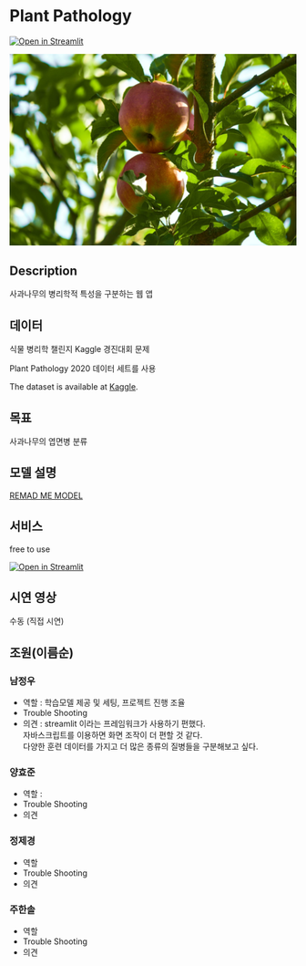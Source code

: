 # Plant Pathology
[![Open in Streamlit](https://static.streamlit.io/badges/streamlit_badge_black_white.svg)](https://share.streamlit.io/)

![appletree](./img/apple-tree-g4dc5161e2_1280.jpg)

## Description
사과나무의 병리학적 특성을 구분하는 웹 앱

## 데이터
식물 병리학 챌린지 Kaggle 경진대회 문제

Plant Pathology 2020 데이터 세트를 사용

The dataset is available at [Kaggle](https://www.kaggle.com/competitions/plant-pathology-2020-fgvc7).

## 목표
사과나무의 엽면병 분류

## 모델 설명
[REMAD ME MODEL](https://github.com/luxetverit/miniproject4/blob/main/README_model.md)

## 서비스
free to use

[![Open in Streamlit](https://static.streamlit.io/badges/streamlit_badge_black_white.svg)](https://share.streamlit.io/)

## 시연 영상
수동 (직접 시연)

## 조원(이름순)
### 남정우
 - 역할 : 학습모델 제공 및 세팅, 프로젝트 진행 조율
 - Trouble Shooting
 - 의견 : 
    streamlit 이라는 프레임워크가 사용하기 편했다.  
    자바스크립트를 이용하면 화면 조작이 더 편할 것 같다.  
    다양한 훈련 데이터를 가지고 더 많은 종류의 질병들을 구분해보고 싶다.

### 양효준
 - 역할 : 
 - Trouble Shooting
 - 의견

### 정제경
 - 역할
 - Trouble Shooting
 - 의견

### 주한솔
 - 역할
 - Trouble Shooting
 - 의견
